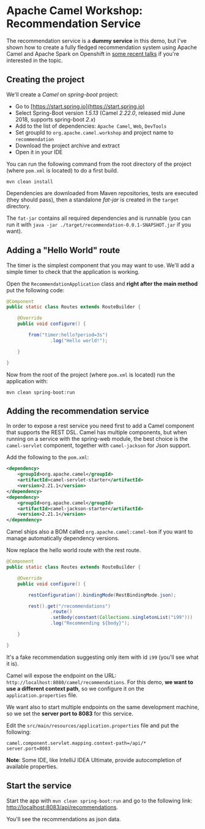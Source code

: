 # Apache Camel Workshop: Recommendation Service

The recommendation service is a **dummy service** in this demo, but I've shown how to create a fully
fledged recommendation system using Apache Camel and Apache Spark on Openshift in 
[some recent talks](https://www.nicolaferraro.me/2017/03/10/voxxed-bucharest-extending-devops-to-big-data-applications-with-kubernetes/)
if you're interested in the topic.

## Creating the project

We'll create a *Camel* on *spring-boot* project:

- Go to [https://start.spring.io](https://start.spring.io)
- Select Spring-Boot version *1.5.13* (Camel *2.22.0*, released mid June 2018, supports spring-boot *2.x*)
- Add to the list of dependencies: `Apache Camel`, `Web`, `DevTools` 
- Set groupId to `org.apache.camel.workshop` and project name to `recommendation`
- Download the project archive and extract
- Open it in your IDE

You can run the following command from the root directory of the project (where `pom.xml` is located) to do a first build.

```
mvn clean install
```

Dependencies are downloaded from Maven repositories, tests are executed (they should pass),
then a standalone *fat-jar* is created in the `target` directory.

The `fat-jar` contains all required dependencies and is runnable (you can run it with `java -jar ./target/recommendation-0.0.1-SNAPSHOT.jar` if you want).

## Adding a "Hello World" route

The timer is the simplest component that you may want to use.
We'll add a simple timer to check that the application is working.

Open the `RecommendationApplication` class and **right after the main method** put the following code:


```java
@Component
public static class Routes extends RouteBuilder {

    @Override
    public void configure() {

        from("timer:hello?period=3s")
                .log("Hello world!");

    }

}
```

Now from the root of the project (where `pom.xml` is located) run the application with:
 
```
mvn clean spring-boot:run
```

## Adding the recommendation service

In order to expose a rest service you need first to add a Camel component that
supports the REST DSL. Camel has multiple components, but when running on a service
with the spring-web module, the best choice is the `camel-servlet` component, together with `camel-jackson` for Json support.

Add the following to the `pom.xml`:

```xml
<dependency>
    <groupId>org.apache.camel</groupId>
    <artifactId>camel-servlet-starter</artifactId>
    <version>2.21.1</version>
</dependency>
<dependency>
    <groupId>org.apache.camel</groupId>
    <artifactId>camel-jackson-starter</artifactId>
    <version>2.21.1</version>
</dependency>
```

Camel ships also a BOM called `org.apache.camel:camel-bom` if you want to manage automatically dependency versions.

Now replace the hello world route with the rest route.

```java
@Component
public static class Routes extends RouteBuilder {

    @Override
    public void configure() {

        restConfiguration().bindingMode(RestBindingMode.json);

        rest().get("/recommendations")
                .route()
                .setBody(constant(Collections.singletonList("i99")))
                .log("Recommending ${body}");

    }

}
``` 

It's a fake recommendation suggesting only item with id `i99` (you'll see what it is).

Camel will expose the endpoint on the URL: `http://localhost:8080/camel/recommendations`.
For this demo, **we want to use a different context path**, so we configure it on the `application.properties` file.

We want also to start multiple endpoints on the same development machine, so we set the **server port to 8083** for this service.

Edit the `src/main/resources/application.properties` file and put the following:

```properties
camel.component.servlet.mapping.context-path=/api/*
server.port=8083
``` 

**Note**: Some IDE, like IntelliJ IDEA Ultimate, provide autocompletion of available properties.

## Start the service

Start the app with `mvn clean spring-boot:run` and go to the following link: [http://localhost:8083/api/recommendations](http://localhost:8083/api/recommendations).

You'll see the recommendations as json data.